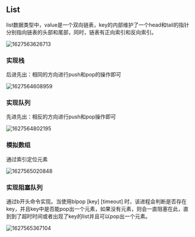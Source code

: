## List

list数据类型中，value是一个双向链表，key的内部维护了一个head和tail的指针分别指向链表的头部和尾部，同时，链表有正向索引和反向索引。

![1627563626713](C:/Users/zxw/AppData/Roaming/Typora/typora-user-images/1627563626713.png)

### 实现栈

后进先出：相同的方向进行push和pop的操作即可

![1627564608959](C:/Users/zxw/AppData/Roaming/Typora/typora-user-images/1627564608959.png)

### 实现队列

先进先出：相反的方向进行push和pop操作即可

![1627564802195](C:/Users/zxw/AppData/Roaming/Typora/typora-user-images/1627564802195.png)

### 模拟数组

通过索引定位元素

![1627565020848](C:/Users/zxw/AppData/Roaming/Typora/typora-user-images/1627565020848.png)

### 实现阻塞队列

通过b开头命令实现。当使用blpop [key] [timeout] 时，该进程会判断是否存在key，并且key中是否能pop出一个元素，如果没有元素，则会一直阻塞在此，直到到了超时时间或者出现了key的list并且可以pop出一个元素。

![1627565367104](C:/Users/zxw/AppData/Roaming/Typora/typora-user-images/1627565367104.png)

